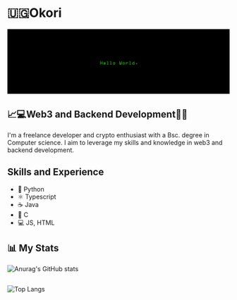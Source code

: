 # 🇺🇬Okori

![Hello world](https://github.com/okori-d/okori-d/blob/main/wallpaperflare-cropped.jpg)

## 📈💻Web3 and Backend Development🧑‍💻

I'm a freelance developer and crypto enthusiast with a Bsc. degree in Computer science. I aim to leverage my skills and knowledge in web3 and backend development.

## Skills and Experience
* 🐍 Python
* ⚛️ Typescript
* ☕ Java
* 🙂 C
* 💻 JS, HTML

## 📊 My Stats
![Anurag's GitHub stats](https://github-readme-stats.vercel.app/api?username=okori-d&show_icons=true&theme=transparent&show=prs_merged,prs_merged_percentage)
##
![Top Langs](https://github-readme-stats.vercel.app/api/top-langs/?username=okori-d&layout=compact&theme=transparent)
##







